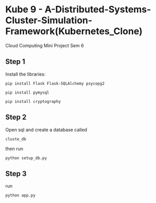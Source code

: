 # Kube 9 - A-Distributed-Systems-Cluster-Simulation-Framework(Kubernetes_Clone)

Cloud Computing Mini Project Sem 6

## Step 1
Install the libraries:

```
pip install Flask Flask-SQLAlchemy psycopg2

pip install pymysql

pip install cryptography
```
## Step 2
Open sql and create a database called 

`cluste_db`

then run 

```
python setup_db.py
```
## Step 3
run

```
python app.py
```
